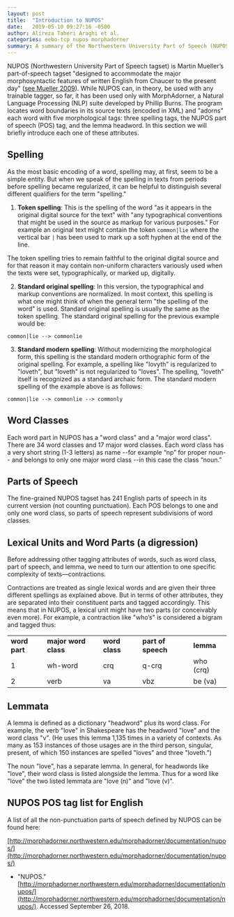 ```yaml
---
layout: post
title:  "Introduction to NUPOS"
date:   2019-05-10 09:27:16 -0500
author: Alireza Taheri Araghi et al.
categories: eebo-tcp nupos morphadorner
summary: A summary of the Northwestern University Part of Speech (NUPOS) tagset used in the MorphAdorner software.
---
```

NUPOS (Northwestern University Part of Speech tagset) is Martin Mueller’s part-of-speech tagset "designed to accommodate the major morphosyntactic features of written English from Chaucer to the present day" ([see Mueller 2009](http://panini.northwestern.edu/mmueller/nupos.pdf)). While NUPOS can, in theory, be used with any trainable tagger, so far, it has been used only with MorphAdorner, a Natural Language Processing (NLP) suite developed by Phillip Burns. The program locates word boundaries in its source texts (encoded in XML) and "adorns" each word with five morphological tags: three spelling tags, the NUPOS part of speech (POS) tag, and the lemma headword. In this section we will briefly introduce each one of these attributes.


## Spelling

As the most basic encoding of a word, spelling may, at first, seem to be a simple entity. But when we speak of the spelling in texts from periods before spelling became regularized, it can be helpful to distinguish several different qualifiers for the term "spelling."

1) **Token spelling**: This is the spelling of the word "as it appears in the original digital source for the text" with "any typographical conventions that might be used in the source as markup for various purposes." For example an original text might contain the token `common|lie` where the vertical bar `|` has been used to mark up a soft hyphen at the end of the line.

The token spelling tries to remain faithful to the original digital source and for that reason it may contain non-uniform characters variously used when the texts were set, typographically, or marked up, digitally.

2) **Standard original spelling**: In this version, the typographical and markup conventions are normalized. In most context, this spelling is what one might think of when the general term "the spelling of the word" is used. Standard original spelling is usually the same as the token spelling. The standard original spelling for the previous example would be:


```
common|lie --> commonlie
```


3) **Standard modern spelling**: Without modernizing the morphological form, this spelling is the standard modern orthographic form of the original spelling. For example, a spelling like "lovyth" is regularized to "loveth", but "loveth" is not regularized to "loves". The spelling, "loveth" itself is recognized as a standard archaic form. The standard modern spelling of the example above is as follows:


```
common|lie --> commonlie --> commonly
```



## Word Classes

Each word part in NUPOS has a "word class" and a "major word class". There are 34 word classes and 17 major word classes. Each word class has a very short string (1-3 letters) as name --for example “np” for proper noun-- and belongs to only one major word class --in this case the class “noun.”


## Parts of Speech

The fine-grained NUPOS tagset has 241 English parts of speech in its current version (not counting punctuation). Each POS belongs to one and only one word class, so parts of speech represent subdivisions of word classes.


## Lexical Units and Word Parts (a digression)

Before addressing other tagging attributes of words, such as word class, part of speech, and lemma, we need to turn our attention to one specific complexity of texts—contractions.

Contractions are treated as single lexical words and are given their three different spellings as explained above. But in terms of other attributes, they are separated into their constituent parts and tagged accordingly. This means that in NUPOS, a lexical unit might have two parts (or conceivably even more). For example, a contraction like "who’s" is considered a bigram and tagged thus:


<table>
  <tr>
   <td><strong>word part</strong>
   </td>
   <td><strong>major word class</strong>
   </td>
   <td><strong>word class</strong>
   </td>
   <td><strong>part of speech</strong>
   </td>
   <td><strong>lemma</strong>
   </td>
  </tr>
  <tr>
   <td>1
   </td>
   <td>wh-word
   </td>
   <td>crq
   </td>
   <td>q-crq
   </td>
   <td>who (crq)
   </td>
  </tr>
  <tr>
   <td>2
   </td>
   <td>verb
   </td>
   <td>va
   </td>
   <td>vbz
   </td>
   <td>be (va)
   </td>
  </tr>
</table>



## Lemmata

A lemma is defined as a dictionary "headword" plus its word class. For example, the verb "love" in Shakespeare has the headword "love" and the word class "v". (He uses this lemma 1,135 times in a variety of contexts. As many as 153 instances of those usages are in the third person, singular, present, of which 150 instances are spelled "loves" and three "loveth.")

The noun "love", has a separate lemma. In general, for headwords like "love", their word class is listed alongside the lemma. Thus for a word like "love" the two listed lemmata are "love (n)" and "love (v)".


## NUPOS POS tag list for English

A list of all the non-punctuation parts of speech defined by NUPOS can be found here:

[http://morphadorner.northwestern.edu/morphadorner/documentation/nupos/](http://morphadorner.northwestern.edu/morphadorner/documentation/nupos/)



*   "NUPOS." [http://morphadorner.northwestern.edu/morphadorner/documentation/nupos/](http://morphadorner.northwestern.edu/morphadorner/documentation/nupos/). Accessed September 26, 2018.
